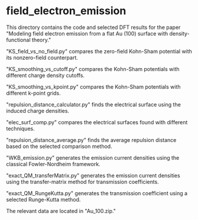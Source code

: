 # field_electron_emission
This directory contains the code and selected DFT results for the paper "Modeling field electron emission from a flat Au (100) surface with density-functional theory."

"KS_field_vs_no_field.py" compares the zero-field Kohn-Sham potential with its nonzero-field counterpart.

"KS_smoothing_vs_cutoff.py" compares the Kohn-Sham potentials with different charge density cutoffs.

"KS_smoothing_vs_kpoint.py" compares the Kohn-Sham potentials with different k-point grids.

"repulsion_distance_calculator.py" finds the electrical surface using the induced charge densities.

"elec_surf_comp.py" compares the electrical surfaces found with different techniques.

"repulsion_distance_average.py" finds the average repulsion distance based on the selected comparison method.

"WKB_emission.py" generates the emission current densities using the classical Fowler-Nordheim framework.

"exact_QM_transferMatrix.py" generates the emission current densities using the transfer-matrix method for transmission coefficients. 

"exact_QM_RungeKutta.py" generates the transmission coefficient using a selected Runge-Kutta method.

The relevant data are located in "Au_100.zip."
